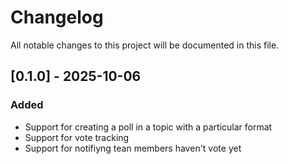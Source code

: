 # Changelog

All notable changes to this project will be documented in this file.

## [0.1.0] - 2025-10-06

### Added

- Support for creating a poll in a topic with a particular format
- Support for vote tracking
- Support for notifiyng tean members haven't vote yet
